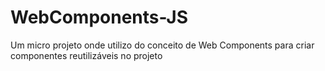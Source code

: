# WebComponents-JS
Um micro projeto onde utilizo do conceito de Web Components para criar componentes reutilizáveis no projeto
